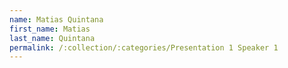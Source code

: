 ```yaml
---
name: Matias Quintana
first_name: Matias
last_name: Quintana
permalink: /:collection/:categories/Presentation 1 Speaker 1
---
```

